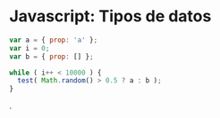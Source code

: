 Javascript: Tipos de datos
=====================

```javascript
var a = { prop: 'a' };
var i = 0;
var b = { prop: [] };

while ( i++ < 10000 ) {
  test( Math.random() > 0.5 ? a : b );
}
```

.
